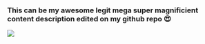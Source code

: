 ### This can be my awesome legit mega super magnificient content description edited on my github repo :heart_eyes:
![](https://www.w3schools.com/w3images/fjords.jpg)
